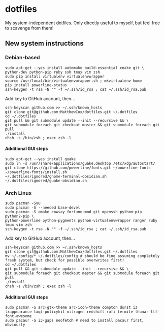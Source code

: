 # dotfiles

My system-independent dotfiles.
Only directly useful to myself, but feel free to scavenge from them!

## New system instructions

### Debian-based
```
sudo apt-get --yes install automake build-essential cmake git \
python-dev python-pip ruby ssh tmux vim zsh
sudo pip install virtualenv virtualenvwrapper
source /usr/local/bin/virtualenvwrapper.sh ; mkvirtualenv home
pip install powerline-status
ssh-keygen -t rsa -N "" -f ~/.ssh/id_rsa ; cat ~/.ssh/id_rsa.pub
```
Add key to GitHub account, then...
```
ssh-keyscan github.com >> ~/.ssh/known_hosts
git clone git@github.com:MatthewCox/dotfiles.git ~/.dotfiles
cd ~/.dotfiles
git pull && git submodule update --init --recursive && \
git submodule foreach git checkout master && git submodule foreach git pull
./install
chsh -s /bin/zsh ; exec zsh -l
```
#### Additional GUI steps
```
sudo apt-get --yes install guake
sudo ln -s /usr/share/applications/guake.desktop /etc/xdg/autostart/
git clone https://github.com/powerline/fonts.git ~/powerline-fonts
~/powerline-fonts/install.sh
~/.dotfiles/ignored/gnome-terminal-obsidian.sh
~/.dotfiles/ignored/guake-obsidian.sh
```

### Arch Linux
```
sudo pacman -Syu
sudo pacman -S --needed base-devel
sudo pacman -S cmake cowsay fortune-mod git openssh python-pip python2-pip \
python-powerline python-pygments python-virtualenvwrapper ranger ruby tmux vim zsh
ssh-keygen -t rsa -N "" -f ~/.ssh/id_rsa ; cat ~/.ssh/id_rsa.pub
```
Add key to GitHub account, then...
```
ssh-keyscan github.com >> ~/.ssh/known_hosts
git clone git@github.com:MatthewCox/dotfiles.git ~/.dotfiles
mv ~/.config/* ~/.dotfiles/config # should be fine assuming completely fresh system, but check for possible overwrites first!
cd ~/.dotfiles
git pull && git submodule update --init --recursive && \
git submodule foreach git checkout master && git submodule foreach git pull
./install
chsh -s /bin/zsh ; exec zsh -l
```
#### Additional GUI steps
```
sudo pacman -S arc-gtk-theme arc-icon-theme compton dunst i3 lxappearance lxqt-policykit nitrogen redshift rofi termite thunar ttf-font-awesome
sudo pacaur -S i3-gaps neofetch # need to install pacaur first, obviously
```
